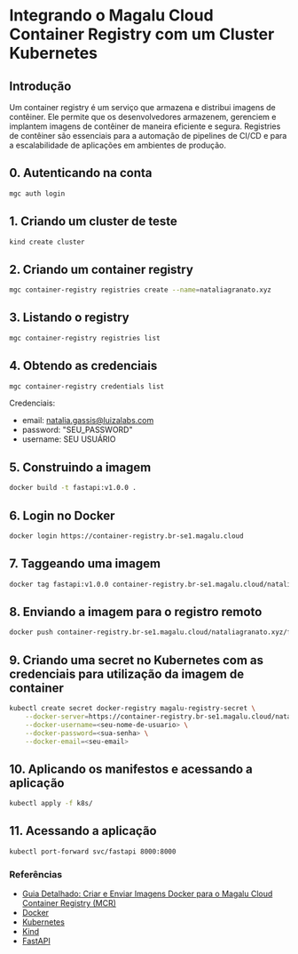 # Integrando o Magalu Cloud Container Registry com um Cluster Kubernetes

## Introdução

Um container registry é um serviço que armazena e distribui imagens de contêiner. Ele permite que os desenvolvedores armazenem, gerenciem e implantem imagens de contêiner de maneira eficiente e segura. Registries de contêiner são essenciais para a automação de pipelines de CI/CD e para a escalabilidade de aplicações em ambientes de produção.

## 0. Autenticando na conta

```sh
mgc auth login
```

## 1. Criando um cluster de teste

```sh
kind create cluster
```

## 2. Criando um container registry

```sh
mgc container-registry registries create --name=nataliagranato.xyz
```

## 3. Listando o registry

```sh
mgc container-registry registries list
```

## 4. Obtendo as credenciais

```sh
mgc container-registry credentials list
```

Credenciais:

- email: <natalia.gassis@luizalabs.com>
- password: "SEU_PASSWORD"
- username: SEU USUÁRIO

## 5. Construindo a imagem

```sh
docker build -t fastapi:v1.0.0 .
```

## 6. Login no Docker

```sh
docker login https://container-registry.br-se1.magalu.cloud
```

## 7. Taggeando uma imagem

```sh
docker tag fastapi:v1.0.0 container-registry.br-se1.magalu.cloud/nataliagranato.xyz/fastapi:v1.0.0
```

## 8. Enviando a imagem para o registro remoto

```sh
docker push container-registry.br-se1.magalu.cloud/nataliagranato.xyz/fastapi:v1.0.0
```

## 9. Criando uma secret no Kubernetes com as credenciais para utilização da imagem de container

```sh
kubectl create secret docker-registry magalu-registry-secret \
    --docker-server=https://container-registry.br-se1.magalu.cloud/nataliagranato.xyz \
    --docker-username=<seu-nome-de-usuario> \
    --docker-password=<sua-senha> \
    --docker-email=<seu-email>
```

## 10. Aplicando os manifestos e acessando a aplicação

```sh
kubectl apply -f k8s/
```

## 11. Acessando a aplicação

```sh
kubectl port-forward svc/fastapi 8000:8000
```

### Referências

- [Guia Detalhado: Criar e Enviar Imagens Docker para o Magalu Cloud Container Registry (MCR)](https://docs.magalu.cloud/docs/containers-manager/container-registry/tutorials/create-send-docker-images)
- [Docker](https://docs.docker.com/)
- [Kubernetes](https://kubernetes.io/docs/home/)
- [Kind](https://kind.sigs.k8s.io/)
- [FastAPI](https://fastapi.tiangolo.com/)
